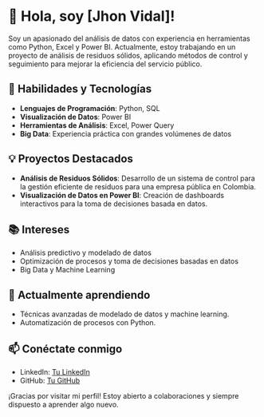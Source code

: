 # 👋 Hola, soy [Jhon Vidal]!

Soy un apasionado del análisis de datos con experiencia en herramientas como Python, Excel y Power BI. Actualmente, estoy trabajando en un proyecto de análisis de residuos sólidos, aplicando métodos de control y seguimiento para mejorar la eficiencia del servicio público.

## 🚀 Habilidades y Tecnologías
- **Lenguajes de Programación**: Python, SQL
- **Visualización de Datos**: Power BI
- **Herramientas de Análisis**: Excel, Power Query
- **Big Data**: Experiencia práctica con grandes volúmenes de datos

## 💡 Proyectos Destacados
- **Análisis de Residuos Sólidos**: Desarrollo de un sistema de control para la gestión eficiente de residuos para una empresa pública en Colombia.
- **Visualización de Datos en Power BI**: Creación de dashboards interactivos para la toma de decisiones basada en datos.

## 📚 Intereses
- Análisis predictivo y modelado de datos
- Optimización de procesos y toma de decisiones basadas en datos
- Big Data y Machine Learning

## 🌱 Actualmente aprendiendo
- Técnicas avanzadas de modelado de datos y machine learning.
- Automatización de procesos con Python.

## 📫 Conéctate conmigo
- LinkedIn: [Tu LinkedIn](https://www.linkedin.com)
- GitHub: [Tu GitHub](https://github.com/Johnvizu)

¡Gracias por visitar mi perfil! Estoy abierto a colaboraciones y siempre dispuesto a aprender algo nuevo.
